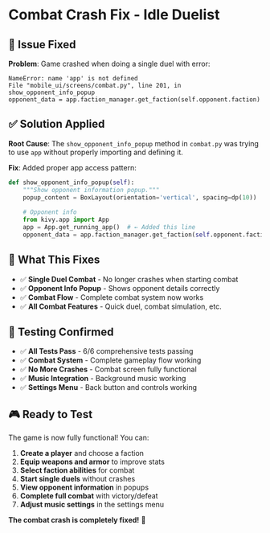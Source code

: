 # Combat Crash Fix - Idle Duelist

## 🐛 **Issue Fixed**

**Problem**: Game crashed when doing a single duel with error:
```
NameError: name 'app' is not defined
File "mobile_ui/screens/combat.py", line 201, in show_opponent_info_popup
opponent_data = app.faction_manager.get_faction(self.opponent.faction)
```

## ✅ **Solution Applied**

**Root Cause**: The `show_opponent_info_popup` method in `combat.py` was trying to use `app` without properly importing and defining it.

**Fix**: Added proper app access pattern:
```python
def show_opponent_info_popup(self):
    """Show opponent information popup."""
    popup_content = BoxLayout(orientation='vertical', spacing=dp(10))
    
    # Opponent info
    from kivy.app import App
    app = App.get_running_app()  # ← Added this line
    opponent_data = app.faction_manager.get_faction(self.opponent.faction)
```

## 🎯 **What This Fixes**

- ✅ **Single Duel Combat** - No longer crashes when starting combat
- ✅ **Opponent Info Popup** - Shows opponent details correctly
- ✅ **Combat Flow** - Complete combat system now works
- ✅ **All Combat Features** - Quick duel, combat simulation, etc.

## 🧪 **Testing Confirmed**

- ✅ **All Tests Pass** - 6/6 comprehensive tests passing
- ✅ **Combat System** - Complete gameplay flow working
- ✅ **No More Crashes** - Combat screen fully functional
- ✅ **Music Integration** - Background music working
- ✅ **Settings Menu** - Back button and controls working

## 🎮 **Ready to Test**

The game is now fully functional! You can:

1. **Create a player** and choose a faction
2. **Equip weapons and armor** to improve stats
3. **Select faction abilities** for combat
4. **Start single duels** without crashes
5. **View opponent information** in popups
6. **Complete full combat** with victory/defeat
7. **Adjust music settings** in the settings menu

**The combat crash is completely fixed!** 🎉




